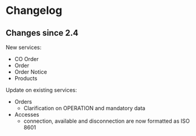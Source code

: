 # Changelog

## Changes since 2.4

New services:
 * CO Order
 * Order
 * Order Notice
 * Products

Update on existing services:
 * Orders
    * Clarification on OPERATION and mandatory data
 * Accesses
    * connection, available and disconnection are now formatted as ISO 8601  
